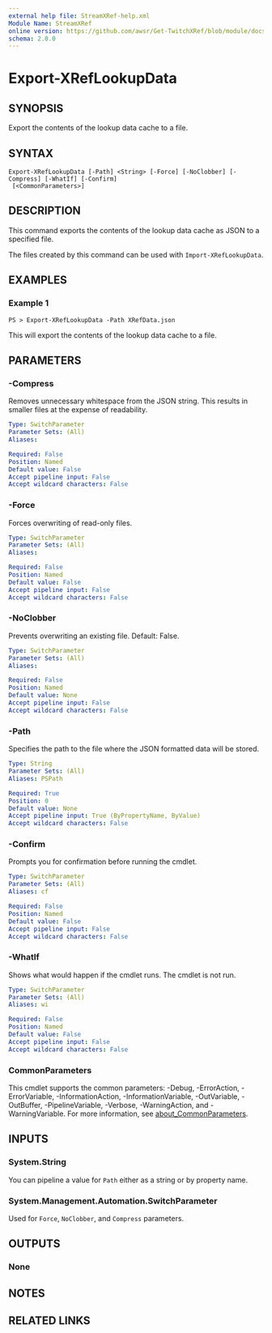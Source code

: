 ```yaml
---
external help file: StreamXRef-help.xml
Module Name: StreamXRef
online version: https://github.com/awsr/Get-TwitchXRef/blob/module/docs/Export-XRefLookupData.md
schema: 2.0.0
---
```


# Export-XRefLookupData

## SYNOPSIS
Export the contents of the lookup data cache to a file.

## SYNTAX

```
Export-XRefLookupData [-Path] <String> [-Force] [-NoClobber] [-Compress] [-WhatIf] [-Confirm]
 [<CommonParameters>]
```

## DESCRIPTION
This command exports the contents of the lookup data cache as JSON to a specified file.

The files created by this command can be used with `Import-XRefLookupData`.

## EXAMPLES

### Example 1
```
PS > Export-XRefLookupData -Path XRefData.json
```

This will export the contents of the lookup data cache to a file.

## PARAMETERS

### -Compress
Removes unnecessary whitespace from the JSON string. This results in smaller files at the expense of readability.

```yaml
Type: SwitchParameter
Parameter Sets: (All)
Aliases:

Required: False
Position: Named
Default value: False
Accept pipeline input: False
Accept wildcard characters: False
```

### -Force
Forces overwriting of read-only files.

```yaml
Type: SwitchParameter
Parameter Sets: (All)
Aliases:

Required: False
Position: Named
Default value: False
Accept pipeline input: False
Accept wildcard characters: False
```

### -NoClobber
Prevents overwriting an existing file. Default: False.

```yaml
Type: SwitchParameter
Parameter Sets: (All)
Aliases:

Required: False
Position: Named
Default value: None
Accept pipeline input: False
Accept wildcard characters: False
```

### -Path
Specifies the path to the file where the JSON formatted data will be stored.

```yaml
Type: String
Parameter Sets: (All)
Aliases: PSPath

Required: True
Position: 0
Default value: None
Accept pipeline input: True (ByPropertyName, ByValue)
Accept wildcard characters: False
```

### -Confirm
Prompts you for confirmation before running the cmdlet.

```yaml
Type: SwitchParameter
Parameter Sets: (All)
Aliases: cf

Required: False
Position: Named
Default value: False
Accept pipeline input: False
Accept wildcard characters: False
```

### -WhatIf
Shows what would happen if the cmdlet runs.
The cmdlet is not run.

```yaml
Type: SwitchParameter
Parameter Sets: (All)
Aliases: wi

Required: False
Position: Named
Default value: False
Accept pipeline input: False
Accept wildcard characters: False
```

### CommonParameters
This cmdlet supports the common parameters: -Debug, -ErrorAction, -ErrorVariable, -InformationAction, -InformationVariable, -OutVariable, -OutBuffer, -PipelineVariable, -Verbose, -WarningAction, and -WarningVariable. For more information, see [about_CommonParameters](http://go.microsoft.com/fwlink/?LinkID=113216).

## INPUTS

### System.String

You can pipeline a value for `Path` either as a string or by property name.

### System.Management.Automation.SwitchParameter

Used for `Force`, `NoClobber`, and `Compress` parameters.

## OUTPUTS

### None

## NOTES

## RELATED LINKS
